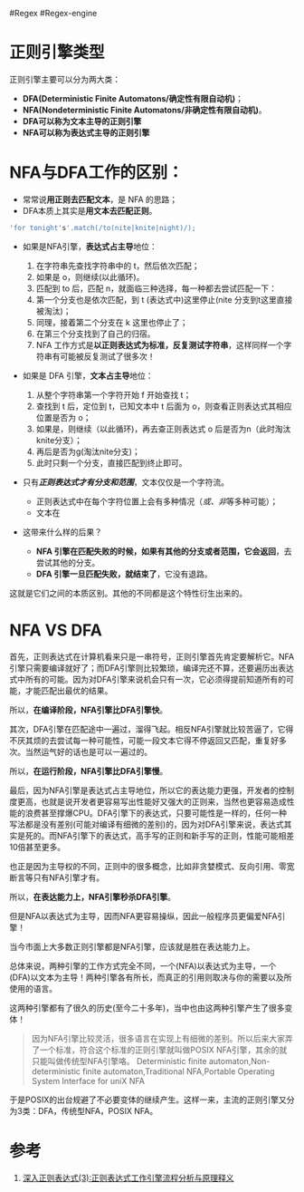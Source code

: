 #Regex #Regex-engine 
# 正则引擎类型

正则引擎主要可以分为两大类：
- **DFA(Deterministic Finite Automatons/确定性有限自动机)**；
- **NFA(Nondeterministic Finite Automatons/非确定性有限自动机)**。
- **DFA可以称为文本主导的正则引擎**
- **NFA可以称为表达式主导的正则引擎**

# NFA与DFA工作的区别：

- 常常说**用正则去匹配文本**，是 NFA 的思路；
- DFA本质上其实是**用文本去匹配正则**。

```javascript
'for tonight's'.match(/to(nite|knite|night)/);
```

- 如果是NFA引擎，**表达式占主导**地位：
	1. 在字符串先查找字符串中的 t，然后依次匹配；
	2. 如果是 o，则继续(以此循环)。
	3. 匹配到 to 后，匹配 n，就面临三种选择，每一种都去尝试匹配一下：
	4. 第一个分支也是依次匹配，到 t (表达式中)这里停止(nite 分支到t这里直接被淘汰)；
	5. 同理，接着第二个分支在 k 这里也停止了；
	6. 在第三个分支找到了自己的归宿。 
	7. NFA 工作方式是**以正则表达式为标准，反复测试字符串**，这样同样一个字符串有可能被反复测试了很多次！
- 如果是 DFA 引擎，**文本占主导**地位：
	1. 从整个字符串第一个字符开始 f 开始查找 t；
	2. 查找到 t 后，定位到 t，已知文本中 t 后面为 o，则查看正则表达式其相应位置是否为 o；
	3. 如果是，则继续（以此循环)，再去查正则表达式 o 后是否为n（此时淘汰knite分支）；
	4. 再后是否为g(淘汰nite分支)；
	5. 此时只剩一个分支，直接匹配到终止即可。

- 只有***正则表达式才有分支和范围***，文本仅仅是一个字符流。
	- 正则表达式中在每个字符位置上会有多种情况（*或、非*等多种可能）；
	- 文本在
- 这带来什么样的后果？
	- **NFA 引擎在匹配失败的时候，如果有其他的分支或者范围，它会返回**，去尝试其他的分支。
	- **DFA 引擎一旦匹配失败，就结束了**，它没有退路。

这就是它们之间的本质区别。其他的不同都是这个特性衍生出来的。

# NFA VS DFA

首先，正则表达式在计算机看来只是一串符号，正则引擎首先肯定要解析它。NFA引擎只需要编译就好了；而DFA引擎则比较繁琐，编译完还不算，还要遍历出表达式中所有的可能。因为对DFA引擎来说机会只有一次，它必须得提前知道所有的可能，才能匹配出最优的结果。

所以，**在编译阶段，NFA引擎比DFA引擎快**。

其次，DFA引擎在匹配途中一遍过，溜得飞起。相反NFA引擎就比较苦逼了，它得不厌其烦的去尝试每一种可能性，可能一段文本它得不停返回又匹配，重复好多次。当然运气好的话也是可以一遍过的。

所以，**在运行阶段，NFA引擎比DFA引擎慢**。

最后，因为NFA引擎是表达式占主导地位，所以它的表达能力更强，开发者的控制度更高，也就是说开发者更容易写出性能好又强大的正则来，当然也更容易造成性能的浪费甚至撑爆CPU。DFA引擎下的表达式，只要可能性是一样的，任何一种写法都是没有差别(可能对编译有细微的差别)的，因为对DFA引擎来说，表达式其实是死的。而NFA引擎下的表达式，高手写的正则和新手写的正则，性能可能相差10倍甚至更多。

也正是因为主导权的不同，正则中的很多概念，比如非贪婪模式、反向引用、零宽断言等只有NFA引擎才有。

所以，**在表达能力上，NFA引擎秒杀DFA引擎**。

但是NFA以表达式为主导，因而NFA更容易操纵，因此一般程序员更偏爱NFA引擎！

当今市面上大多数正则引擎都是NFA引擎，应该就是胜在表达能力上。

总体来说，两种引擎的工作方式完全不同，一个(NFA)以表达式为主导，一个(DFA)以文本为主导！两种引擎各有所长，而真正的引用则取决与你的需要以及所使用的语言。

这两种引擎都有了很久的历史(至今二十多年)，当中也由这两种引擎产生了很多变体！

> 因为NFA引擎比较灵活，很多语言在实现上有细微的差别。所以后来大家弄了一个标准，符合这个标准的正则引擎就叫做POSIX NFA引擎，其余的就只能叫做传统型NFA引擎咯。 Deterministic finite automaton,Non-deterministic finite automaton,Traditional NFA,Portable Operating System Interface for uniX NFA

于是POSIX的出台规避了不必要变体的继续产生。这样一来，主流的正则引擎又分为3类：DFA，传统型NFA，POSIX NFA。


# 参考
1. [深入正则表达式(3):正则表达式工作引擎流程分析与原理释义 ](https://cloud.tencent.com/developer/article/1639509)